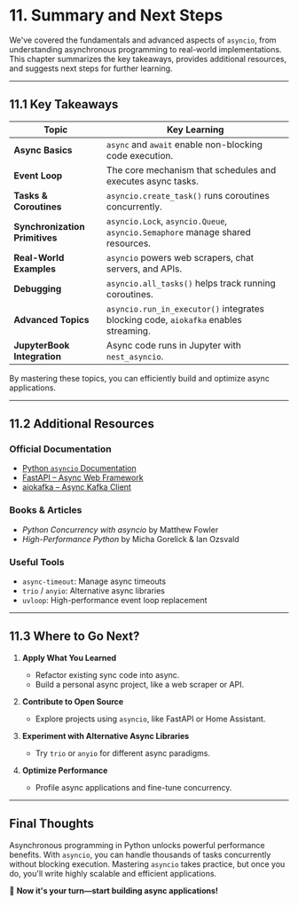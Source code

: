 # **11. Summary and Next Steps**  

We've covered the fundamentals and advanced aspects of `asyncio`, from understanding asynchronous programming to real-world implementations. This chapter summarizes the key takeaways, provides additional resources, and suggests next steps for further learning.  

---

## **11.1 Key Takeaways**  

| **Topic** | **Key Learning** |
|-----------|----------------|
| **Async Basics** | `async` and `await` enable non-blocking code execution. |
| **Event Loop** | The core mechanism that schedules and executes async tasks. |
| **Tasks & Coroutines** | `asyncio.create_task()` runs coroutines concurrently. |
| **Synchronization Primitives** | `asyncio.Lock`, `asyncio.Queue`, `asyncio.Semaphore` manage shared resources. |
| **Real-World Examples** | `asyncio` powers web scrapers, chat servers, and APIs. |
| **Debugging** | `asyncio.all_tasks()` helps track running coroutines. |
| **Advanced Topics** | `asyncio.run_in_executor()` integrates blocking code, `aiokafka` enables streaming. |
| **JupyterBook Integration** | Async code runs in Jupyter with `nest_asyncio`. |

By mastering these topics, you can efficiently build and optimize async applications.  

---

## **11.2 Additional Resources**  

### **Official Documentation**  
- [Python `asyncio` Documentation](https://docs.python.org/3/library/asyncio.html)  
- [FastAPI – Async Web Framework](https://fastapi.tiangolo.com/)  
- [aiokafka – Async Kafka Client](https://github.com/aio-libs/aiokafka)  

### **Books & Articles**  
- *Python Concurrency with asyncio* by Matthew Fowler  
- *High-Performance Python* by Micha Gorelick & Ian Ozsvald  

### **Useful Tools**  
- `async-timeout`: Manage async timeouts  
- `trio` / `anyio`: Alternative async libraries  
- `uvloop`: High-performance event loop replacement  

---

## **11.3 Where to Go Next?**  

1. **Apply What You Learned**  
   - Refactor existing sync code into async.  
   - Build a personal async project, like a web scraper or API.  

2. **Contribute to Open Source**  
   - Explore projects using `asyncio`, like FastAPI or Home Assistant.  

3. **Experiment with Alternative Async Libraries**  
   - Try `trio` or `anyio` for different async paradigms.  

4. **Optimize Performance**  
   - Profile async applications and fine-tune concurrency.  

---

## **Final Thoughts**  

Asynchronous programming in Python unlocks powerful performance benefits. With `asyncio`, you can handle thousands of tasks concurrently without blocking execution. Mastering `asyncio` takes practice, but once you do, you'll write highly scalable and efficient applications.  

🚀 **Now it's your turn—start building async applications!**

